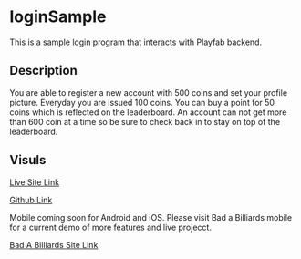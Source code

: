 # loginSample

This is a sample login program that interacts with Playfab backend.

## Description 

You are able to register a new account with 500 coins and set your profile picture. Everyday you are issued 100 coins.
You can buy a point for 50 coins which is reflected on the leaderboard. An account can not get more than 
600 coin at a time so be sure to check back in to stay on top of the leaderboard.


## Visuls 

[Live Site Link](https://dev-on.itch.io/login-test)

[Github Link](https://github.com/BlainThomas)

Mobile coming soon for Android and iOS. Please visit Bad a Billiards mobile for a current demo of  more features and live projecct.


[Bad A Billiards Site Link](https://dev-on.itch.io/bad-a-billiards)
